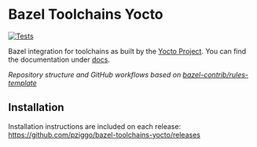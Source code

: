 # Bazel Toolchains Yocto

[![Tests](https://github.com/pziggo/bazel-toolchains-yocto/workflows/CI/badge.svg)](https://github.com/pziggo/bazel-toolchains-yocto/actions?workflow=CI)

Bazel integration for toolchains as built by the [Yocto Project](https://www.yoctoproject.org).
You can find the documentation under [docs](./docs/).

_Repository structure and GitHub workflows based on [bazel-contrib/rules-template](https://github.com/bazel-contrib/rules-template)_

## Installation

Installation instructions are included on each release:
<https://github.com/pziggo/bazel-toolchains-yocto/releases>
